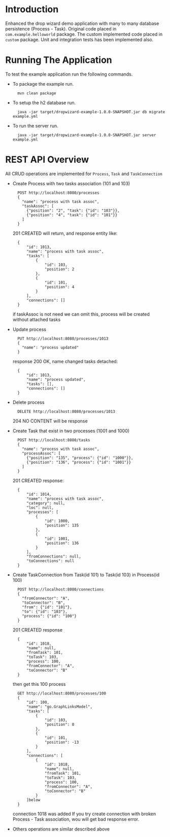 # Introduction

Enhanced the drop wizard demo application with many to many database persistence (Process - Task).
Original code placed in `com.example.helloworld` package.
The custom implemented code placed in `custom` package.
Unit and integration tests has been implemented also.

# Running The Application

To test the example application run the following commands.

* To package the example run.

        mvn clean package

* To setup the h2 database run.

        java -jar target/dropwizard-example-1.0.0-SNAPSHOT.jar db migrate example.yml

* To run the server run.

        java -jar target/dropwizard-example-1.0.0-SNAPSHOT.jar server example.yml
        
# REST API Overview

All CRUD operations are implemented for `Process`, `Task` and `TaskConnection`

* Create Process with two tasks association (101 and 103)

        POST http://localhost:8080/processes
        {
          "name": "process with task assoc",
          "taskAssoc": [
            {"position": "2", "task": {"id": "103"}},
            {"position": "4", "task": {"id": "101"}}
          ]
        }
        
    201 CREATED will return, and response entity like:
        
        {
            "id": 1013,
            "name": "process with task assoc",
            "tasks": [
                {
                    "id": 103,
                    "position": 2
                },
                {
                    "id": 101,
                    "position": 4
                }
            ],
            "connections": []
        }
        
    if taskAssoc is not need we can omit this, process will be created without attached tasks
    
* Update process

        PUT http://localhost:8080/processes/1013
        {
          "name": "process updated"
        }

    response 200 OK, name changed tasks detached:
    
        {
            "id": 1013,
            "name": "process updated",
            "tasks": [],
            "connections": []
        }

* Delete process

        DELETE http://localhost:8080/processes/1013
        
    204 NO CONTENT will be response

* Create Task that exist in two processes (1001 and 1000)

        POST http://localhost:8080/tasks
        {
          "name": "process with task assoc",
          "processAssoc": [
            {"position": "135", "process": {"id": "1000"}},
            {"position": "136", "process": {"id": "1001"}}
          ]
        }
        
    201 CREATED response:
    
        {
            "id": 1014,
            "name": "process with task assoc",
            "category": null,
            "loc": null,
            "processes": [
                {
                    "id": 1000,
                    "position": 135
                },
                {
                    "id": 1001,
                    "position": 136
                }
            ],
            "fromConnections": null,
            "toConnections": null
        }
    
* Create TaskConnection from Task(id 101) to Task(id 103) in Process(id 100)

        POST http://localhost:8080/connections
        {
          "fromConnector": "A",
          "toConnector": "B",
          "from": {"id": "101"},
          "to": {"id": "103"},
          "process": {"id": "100"}
        }
        
    201 CREATED response
    
        {
            "id": 1018,
            "name": null,
            "fromTask": 101,
            "toTask": 103,
            "process": 100,
            "fromConnector": "A",
            "toConnector": "B"
        }
        
    then get this 100 process
    
        GET http://localhost:8080/processes/100
        {
            "id": 100,
            "name": "go.GraphLinksModel",
            "tasks": [
                {
                    "id": 103,
                    "position": 0
                },
                {
                    "id": 101,
                    "position": -13
                }
            ],
            "connections": [
                {
                    "id": 1018,
                    "name": null,
                    "fromTask": 101,
                    "toTask": 103,
                    "process": 100,
                    "fromConnector": "A",
                    "toConnector": "B"
                }
            ]below
        }
    
    connection 1018 was added
    If you try create connection with broken Process - Task association, wou will get bad response error.
    
* Others operations are similar described above